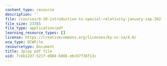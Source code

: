 ```yaml
---
content_type: resource
description: ''
file: /courses/8-20-introduction-to-special-relativity-january-iap-2021/7c6b12d7521fd884b866ebcb7f38f13c_6fFfT7LhtPw.pdf
file_size: 23365
file_type: application/pdf
learning_resource_types: []
license: https://creativecommons.org/licenses/by-nc-sa/4.0/
ocw_type: OCWFile
resourcetype: Document
title: 3play pdf file
uid: 7c6b12d7-521f-d884-b866-ebcb7f38f13c
---
```

